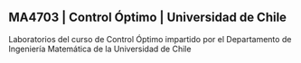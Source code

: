 ## MA4703 | Control Óptimo | Universidad de Chile

Laboratorios del curso de Control Óptimo impartido por el Departamento de Ingeniería Matemática de la Universidad de Chile
